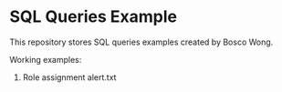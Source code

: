 # SQL Queries Example

This repository stores SQL queries examples created by Bosco Wong. 

Working examples:

1. Role assignment alert.txt


